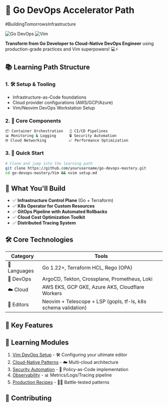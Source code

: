 # 🚀 Go DevOps Accelerator Path 
#BuildingTomorrowsInfrastructure

![Go DevOps](https://img.shields.io/badge/Go-1.22+-00ADD8?logo=go&logoColor=white)
![Vim](https://img.shields.io/badge/Neovim-0.9+-57A143?logo=neovim&logoColor=white)

**Transform from Go Developer to Cloud-Native DevOps Engineer** using production-grade practices and Vim superpowers! 💻⚡

## 📚 Learning Path Structure

### 1. 🛠️ **Setup & Tooling**
   - Infrastructure-as-Code foundations
   - Cloud provider configurations (AWS/GCP/Azure)
   - Vim/Neovim DevOps Workstation Setup

### 2. 🧩 **Core Components**
   ```bash
   📦 Container Orchestration   🔄 CI/CD Pipelines
   📊 Monitoring & Logging      🔒 Security Automation
   🌐 Cloud Networking          📈 Performance Optimization
   ```

### 3. 🚦 **Quick Start**
   ```bash
   # Clone and jump into the learning path
   git clone https://github.com/yourusername/go-devops-mastery.git
   cd go-devops-mastery/Vim && nvim setup.md
   ```

## 🎯 What You'll Build
- ✅ **Infrastructure Control Plane** (Go + Terraform)
- ✅ **K8s Operator for Custom Resources** 
- ✅ **GitOps Pipeline with Automated Rollbacks**
- ✅ **Cloud Cost Optimization Toolkit**
- ✅ **Distributed Tracing System**

## 🛠️ Core Technologies
| Category       | Tools                                                                 |
|----------------|-----------------------------------------------------------------------|
| 📜 Languages   | Go 1.22+, Terraform HCL, Rego (OPA)                                   |
| 🚀 DevOps      | ArgoCD, Tekton, Crossplane, Prometheus, Loki                         |
| ☁️ Cloud       | AWS EKS, GCP GKE, Azure AKS, Cloudflare Workers                       |
| 🔧 Editors     | Neovim + Telescope + LSP (gopls, tf-ls, k8s schema validation)       |

## 🌟 Key Features




## 🧭 Learning Modules
1. [Vim DevOps Setup](Vim/01_Setup.md) - 🛠️ Configuring your ultimate editor
2. [Cloud-Native Patterns](cloud/README.md) - ☁️ Multi-cloud architecture
3. [Security Automation](security/README.md) - 🔐 Policy-as-Code implementation
4. [Observability](monitoring/README.md) - 📊 Metrics/Logs/Tracing pipeline
5. [Production Recipes](recipes/README.md) - 🧑🍳 Battle-tested patterns

## 🤝 Contributing